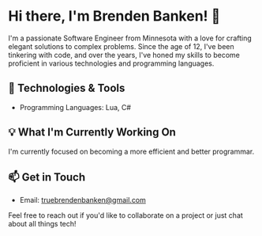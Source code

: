 # Hi there, I'm Brenden Banken! 👋

I'm a passionate Software Engineer from Minnesota with a love for crafting elegant solutions to complex problems. Since the age of 12, I've been tinkering with code, and over the years, I've honed my skills to become proficient in various technologies and programming languages.

## 🔧 Technologies & Tools
- Programming Languages: Lua, C#

## 💡 What I'm Currently Working On
I'm currently focused on becoming a more efficient and better programmar.

## 📫 Get in Touch
- Email: truebrendenbanken@gmail.com

Feel free to reach out if you'd like to collaborate on a project or just chat about all things tech!

